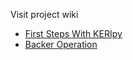 Visit project wiki
* [First Steps With KERIpy](https://github.com/roots-id/keri-roots/wiki/First-steps-with-keripy)
* [Backer Operation](https://github.com/roots-id/keri-roots/wiki/Backer-Operation)